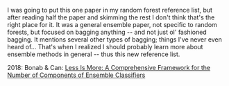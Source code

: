 

I was going to put this one paper in my random forest reference list, but after reading half the paper and skimming the
rest I don't think that's the right place for it.  It was a general ensemble paper, not specific to random forests,
but focused on bagging anything -- and not just ol' fashioned bagging.  It mentions several other types of bagging;
things I've never even heard of... That's when I realized I should probably learn more about ensemble methods
in general -- thus this new reference list.


2018: Bonab & Can: [Less Is More: A Comprehensive Framework for the Number of Components of Ensemble Classifiers](https://arxiv.org/pdf/1709.02925.pdf)
